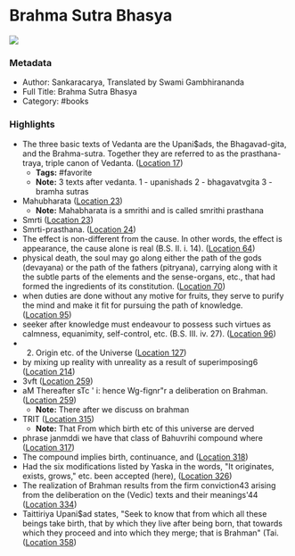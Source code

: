 # Brahma Sutra Bhasya

![](https://m.media-amazon.com/images/I/41-tsGvyLZL._SY160.jpg)

### Metadata

- Author: Sankaracarya, Translated by Swami Gambhirananda
- Full Title: Brahma Sutra Bhasya
- Category: #books

### Highlights

- The three basic texts of Vedanta are the Upani$ads, the Bhagavad-gita, and the Brahma-sutra. Together they are referred to as the prasthana-traya, triple canon of Vedanta. ([Location 17](https://readwise.io/to_kindle?action=open&asin=B00CGYK04Y&location=17))
  - **Tags:** #favorite
  - **Note:** 3 texts after vedanta.
    1 - upanishads
    2 - bhagavatvgita
    3 - bramha sutras
- Mahubharata ([Location 23](https://readwise.io/to_kindle?action=open&asin=B00CGYK04Y&location=23))
  - **Note:** Mahabharata is a smrithi and is called smrithi prasthana
- Smrti ([Location 23](https://readwise.io/to_kindle?action=open&asin=B00CGYK04Y&location=23))
- Smrti-prasthana. ([Location 24](https://readwise.io/to_kindle?action=open&asin=B00CGYK04Y&location=24))
- The effect is non-different from the cause. In other words, the effect is appearance, the cause alone is real (B.S. II. i. 14). ([Location 64](https://readwise.io/to_kindle?action=open&asin=B00CGYK04Y&location=64))
- physical death, the soul may go along either the path of the gods (devayana) or the path of the fathers (pitryana), carrying along with it the subtle parts of the elements and the sense-organs, etc., that had formed the ingredients of its constitution. ([Location 70](https://readwise.io/to_kindle?action=open&asin=B00CGYK04Y&location=70))
- when duties are done without any motive for fruits, they serve to purify the mind and make it fit for pursuing the path of knowledge. ([Location 95](https://readwise.io/to_kindle?action=open&asin=B00CGYK04Y&location=95))
- seeker after knowledge must endeavour to possess such virtues as calmness, equanimity, self-control, etc. (B.S. III. iv. 27). ([Location 96](https://readwise.io/to_kindle?action=open&asin=B00CGYK04Y&location=96))
- 2. Origin etc. of the Universe ([Location 127](https://readwise.io/to_kindle?action=open&asin=B00CGYK04Y&location=127))
- by mixing up reality with unreality as a result of superimposing6 ([Location 214](https://readwise.io/to_kindle?action=open&asin=B00CGYK04Y&location=214))
- 3vft ([Location 259](https://readwise.io/to_kindle?action=open&asin=B00CGYK04Y&location=259))
- aM Thereafter sTc ' i: hence Wg-fignr"r a deliberation on Brahman. ([Location 259](https://readwise.io/to_kindle?action=open&asin=B00CGYK04Y&location=259))
  - **Note:** There after we discuss on brahman
- TRIT ([Location 315](https://readwise.io/to_kindle?action=open&asin=B00CGYK04Y&location=315))
  - **Note:** That From which birth etc of this universe are derved
- phrase janmddi we have that class of Bahuvrihi compound where ([Location 317](https://readwise.io/to_kindle?action=open&asin=B00CGYK04Y&location=317))
- The compound implies birth, continuance, and ([Location 318](https://readwise.io/to_kindle?action=open&asin=B00CGYK04Y&location=318))
- Had the six modifications listed by Yaska in the words, "It originates, exists, grows," etc. been accepted (here), ([Location 326](https://readwise.io/to_kindle?action=open&asin=B00CGYK04Y&location=326))
- The realization of Brahman results from the firm conviction43 arising from the deliberation on the (Vedic) texts and their meanings'44 ([Location 334](https://readwise.io/to_kindle?action=open&asin=B00CGYK04Y&location=334))
- Taittiriya Upani$ad states, "Seek to know that from which all these beings take birth, that by which they live after being born, that towards which they proceed and into which they merge; that is Brahman" (Tai. ([Location 358](https://readwise.io/to_kindle?action=open&asin=B00CGYK04Y&location=358))
